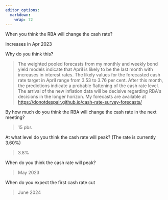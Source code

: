 ```yaml
---
editor_options: 
  markdown: 
    wrap: 72
---
```


When you think the RBA will change the cash rate?

Increases in Apr 2023


Why do you think this?

> The weighted pooled forecasts from my monthly and weekly bond yield models indicate that April is likely to be the last month with increases in interest rates. The likely values for the forecasted cash rate target in April range from 3.53 to 3.76 per cent. After this month, the predictions indicate a probable flattening of the cash rate level. The arrival of the new inflation data will be decisive regarding RBA's decisions in the longer horizon. My forecasts are available at https://donotdespair.github.io/cash-rate-survey-forecasts/


By how much do you think the RBA will change the cash rate in the next
meeting?

> 15 pbs

At what level do you think the cash rate will peak?
(The rate is currently 3.60%)

> 3.8%

When do you think the cash rate will peak?

> May 2023

When do you expect the first cash rate cut

> June 2024
